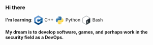 ### Hi there

**I'm learning**:
<img align="center" src="https://github.com/devicons/devicon/blob/master/icons/cplusplus/cplusplus-original.svg" alt="icone C++" style="width: 30px; height: 30px;"> C++
<img align="center" src="https://github.com/devicons/devicon/blob/master/icons/python/python-original.svg" alt="icone python" style="width: 30px; height: 30 px;"> Python
<img align="center" src="https://github.com/devicons/devicon/blob/master/icons/bash/bash-original.svg" alt="icone bash" style="width: 30px; height: 30px;"> Bash

**My dream is to develop software, games, and perhaps work in the security field as a DevOps.**
